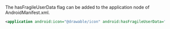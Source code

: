 The hasFragileUserData flag can be added to the application node of AndroidManifest.xml. 

```xml
<application android:icon="@drawable/icon" android:hasFragileUserData="true">
```
